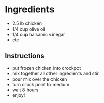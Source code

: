 # Ingredients
- 2.5 lb chicken
- 1/4 cup olive oil
- 1/4 cup balsamic vinegar
- etc

## Instructions
- put frozen chicken into crockpot
- mix together all other ingredients and stir
- pour mix over the chicken
- turn crock point to medium
- wait 8 hours
- enjoy!